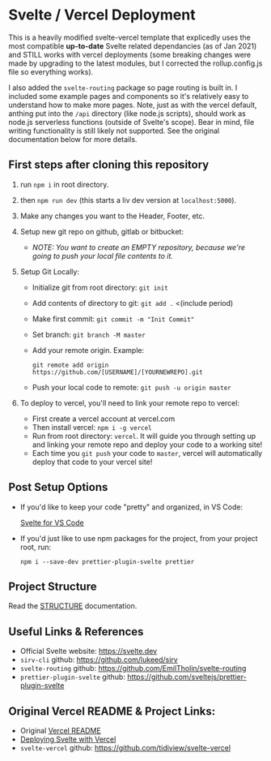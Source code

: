 # Svelte / Vercel Deployment

This is a heavily modified svelte-vercel template that explicedly uses the most compatible **up-to-date** Svelte related dependancies (as of Jan 2021) and STILL works with vercel deployments (some breaking changes were made by upgrading to the latest modules, but I corrected the rollup.config.js file so everything works).

I also added the `svelte-routing` package so page routing is built in. I included some example pages and components so it's relatively easy to understand how to make more pages. Note, just as with the vercel default, anthing put into the `/api` directory (like node.js scripts), should work as node.js serverless functions (outside of Svelte's scope). Bear in mind, file writing functionality is still likely not supported. See the original documentation below for more details.

## First steps after cloning this repository

1. run `npm i` in root directory.
2. then `npm run dev` (this starts a liv dev version at `localhost:5000`).
3. Make any changes you want to the Header, Footer, etc.
4. Setup new git repo on github, gitlab or bitbucket:
   - _NOTE: You want to create an EMPTY repository, because we're going to push your local file contents to it._
5. Setup Git Locally:

   - Initialize git from root directory: `git init`
   - Add contents of directory to git: `git add .` <(include period)
   - Make first commit: `git commit -m "Init Commit"`
   - Set branch: `git branch -M master`
   - Add your remote origin. Example:

     `git remote add origin https://github.com/[USERNAME]/[YOURNEWREPO].git`

   - Push your local code to remote: `git push -u origin master`

6. To deploy to vercel, you'll need to link your remote repo to vercel:
   - First create a vercel account at vercel.com
   - Then install vercel: `npm i -g vercel`
   - Run from root directory: `vercel`. It will guide you through setting up and linking your remote repo and deploy your code to a working site!
   - Each time you `git push` your code to `master`, vercel will automatically deploy that code to your vercel site!

## Post Setup Options

- If you'd like to keep your code "pretty" and organized, in VS Code:

  [Svelte for VS Code](https://marketplace.visualstudio.com/items?itemName=svelte.svelte-vscode)

- If you'd just like to use npm packages for the project, from your project root, run:
  ```
  npm i --save-dev prettier-plugin-svelte prettier
  ```

## Project Structure

Read the [STRUCTURE](./Docs/STRUCTURE.md) documentation.

## Useful Links & References

- Official Svelte website: https://svelte.dev
- `sirv-cli` github: https://github.com/lukeed/sirv
- `svelte-routing` github: https://github.com/EmilTholin/svelte-routing
- `prettier-plugin-svelte` github: https://github.com/sveltejs/prettier-plugin-svelte

## Original Vercel README & Project Links:

- Original [Vercel README](./docs/VERCEL.md)
- [Deploying Svelte with Vercel](https://vercel.com/guides/deploying-svelte-with-vercel)
- `svelte-vercel` github: https://github.com/tidiview/svelte-vercel
